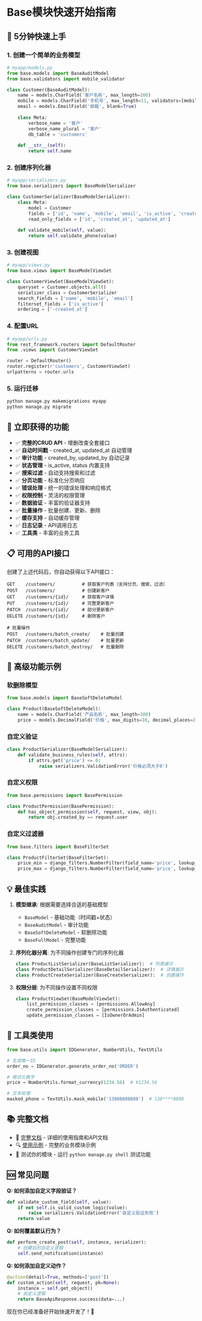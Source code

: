 # Base模块快速开始指南

## 🚀 5分钟快速上手

### 1. 创建一个简单的业务模型

```python
# myapp/models.py
from base.models import BaseAuditModel
from base.validators import mobile_validator

class Customer(BaseAuditModel):
    name = models.CharField('客户名称', max_length=100)
    mobile = models.CharField('手机号', max_length=11, validators=[mobile_validator])
    email = models.EmailField('邮箱', blank=True)
    
    class Meta:
        verbose_name = '客户'
        verbose_name_plural = '客户'
        db_table = 'customers'
    
    def __str__(self):
        return self.name
```

### 2. 创建序列化器

```python
# myapp/serializers.py
from base.serializers import BaseModelSerializer

class CustomerSerializer(BaseModelSerializer):
    class Meta:
        model = Customer
        fields = ['id', 'name', 'mobile', 'email', 'is_active', 'created_at', 'updated_at']
        read_only_fields = ['id', 'created_at', 'updated_at']
    
    def validate_mobile(self, value):
        return self.validate_phone(value)
```

### 3. 创建视图

```python
# myapp/views.py
from base.views import BaseModelViewSet

class CustomerViewSet(BaseModelViewSet):
    queryset = Customer.objects.all()
    serializer_class = CustomerSerializer
    search_fields = ['name', 'mobile', 'email']
    filterset_fields = ['is_active']
    ordering = ['-created_at']
```

### 4. 配置URL

```python
# myapp/urls.py
from rest_framework.routers import DefaultRouter
from .views import CustomerViewSet

router = DefaultRouter()
router.register(r'customers', CustomerViewSet)
urlpatterns = router.urls
```

### 5. 运行迁移

```bash
python manage.py makemigrations myapp
python manage.py migrate
```

## 🎯 立即获得的功能

- ✅ **完整的CRUD API** - 增删改查全套接口
- ✅ **自动时间戳** - created_at, updated_at 自动管理
- ✅ **审计功能** - created_by, updated_by 自动记录
- ✅ **状态管理** - is_active, status 内置支持
- ✅ **搜索过滤** - 自动支持搜索和过滤
- ✅ **分页功能** - 标准化分页响应
- ✅ **错误处理** - 统一的错误处理和响应格式
- ✅ **权限控制** - 灵活的权限管理
- ✅ **数据验证** - 丰富的验证器支持
- ✅ **批量操作** - 批量创建、更新、删除
- ✅ **缓存支持** - 自动缓存管理
- ✅ **日志记录** - API调用日志
- ✅ **工具类** - 丰富的业务工具

## 📋 可用的API接口

创建了上述代码后，你自动获得以下API接口：

```
GET    /customers/          # 获取客户列表（支持分页、搜索、过滤）
POST   /customers/          # 创建新客户
GET    /customers/{id}/     # 获取客户详情
PUT    /customers/{id}/     # 完整更新客户
PATCH  /customers/{id}/     # 部分更新客户  
DELETE /customers/{id}/     # 删除客户

# 批量操作
POST   /customers/batch_create/    # 批量创建
PATCH  /customers/batch_update/    # 批量更新
DELETE /customers/batch_destroy/   # 批量删除
```

## 🎨 高级功能示例

### 软删除模型

```python
from base.models import BaseSoftDeleteModel

class Product(BaseSoftDeleteModel):
    name = models.CharField('产品名称', max_length=100)
    price = models.DecimalField('价格', max_digits=10, decimal_places=2)
```

### 自定义验证

```python
class ProductSerializer(BaseModelSerializer):
    def validate_business_rules(self, attrs):
        if attrs.get('price') <= 0:
            raise serializers.ValidationError('价格必须大于0')
```

### 自定义权限

```python
from base.permissions import BasePermission

class ProductPermission(BasePermission):
    def has_object_permission(self, request, view, obj):
        return obj.created_by == request.user
```

### 自定义过滤器

```python
from base.filters import BaseFilterSet

class ProductFilterSet(BaseFilterSet):
    price_min = django_filters.NumberFilter(field_name='price', lookup_expr='gte')
    price_max = django_filters.NumberFilter(field_name='price', lookup_expr='lte')
```

## 💡 最佳实践

1. **模型继承**: 根据需要选择合适的基础模型
   - `BaseModel` - 基础功能（时间戳+状态）
   - `BaseAuditModel` - 审计功能
   - `BaseSoftDeleteModel` - 软删除功能
   - `BaseFullModel` - 完整功能

2. **序列化器分离**: 为不同操作创建专门的序列化器
   ```python
   class ProductListSerializer(BaseListSerializer):  # 列表展示
   class ProductDetailSerializer(BaseDetailSerializer):  # 详情展示
   class ProductCreateSerializer(BaseCreateSerializer):  # 创建操作
   ```

3. **权限分层**: 为不同操作设置不同权限
   ```python
   class ProductViewSet(BaseModelViewSet):
       list_permission_classes = [permissions.AllowAny]
       create_permission_classes = [permissions.IsAuthenticated]
       update_permission_classes = [IsOwnerOrAdmin]
   ```

## 🔧 工具类使用

```python
from base.utils import IDGenerator, NumberUtils, TextUtils

# 生成唯一ID
order_no = IDGenerator.generate_order_no('ORDER')

# 格式化数字
price = NumberUtils.format_currency(1234.56)  # ¥1234.56

# 文本处理
masked_phone = TextUtils.mask_mobile('13888888888')  # 138****8888
```

## 📚 完整文档

- 📖 [完整文档](README.md) - 详细的使用指南和API文档
- 🔍 [使用示例](../example_usage.py) - 完整的业务模块示例
- 🧪 测试你的模块 - 运行 `python manage.py shell` 测试功能

## 🆘 常见问题

**Q: 如何添加自定义字段验证？**
```python
def validate_custom_field(self, value):
    if not self.is_valid_custom_logic(value):
        raise serializers.ValidationError('自定义验证失败')
    return value
```

**Q: 如何覆盖默认行为？**
```python
def perform_create_post(self, instance, serializer):
    # 创建后的自定义逻辑
    self.send_notification(instance)
```

**Q: 如何添加自定义动作？**
```python
@action(detail=True, methods=['post'])
def custom_action(self, request, pk=None):
    instance = self.get_object()
    # 自定义逻辑
    return BaseApiResponse.success(data=...)
```

现在你已经准备好开始快速开发了！🎉
